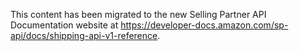 This content has been migrated to the new Selling Partner API Documentation website at https://developer-docs.amazon.com/sp-api/docs/shipping-api-v1-reference.
